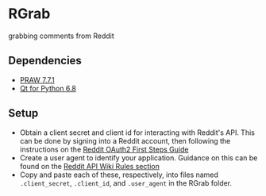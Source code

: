 # RGrab
grabbing comments from Reddit

## Dependencies
- [PRAW 7.7.1](https://praw.readthedocs.io/en/stable/index.html)
- [Qt for Python 6.8](https://doc.qt.io/qtforpython-6/index.html)

## Setup
 - Obtain a client secret and client id for interacting with Reddit's API. This can be done by signing into a Reddit account, then following the instructions on the [Reddit OAuth2 First Steps Guide](https://github.com/reddit-archive/reddit/wiki/OAuth2-Quick-Start-Example#first-steps)
 - Create a user agent to identify your application. Guidance on this can be found on the [Reddit API Wiki Rules section](https://github.com/reddit-archive/reddit/wiki/API#rules)
 - Copy and paste each of these, respectively, into files named `.client_secret`, `.client_id`, and `.user_agent` in the RGrab folder.
